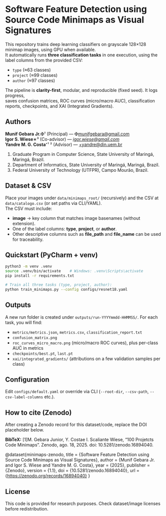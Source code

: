 # Software Feature Detection using Source Code Minimaps as Visual Signatures

This repository trains deep learning classifiers on grayscale 128×128 minimap images, using GPU when available.  
It automatically runs **three classification tasks** in one execution, using the label columns from the provided CSV:
- `type` (≈63 classes)  
- `project` (≈99 classes)  
- `author` (≈97 classes)  

The pipeline is **clarity-first**, modular, and reproducible (fixed seed). It logs progress,  
saves confusion matrices, ROC curves (micro/macro AUC), classification reports, checkpoints, and XAI (Integrated Gradients).

## Authors
**Munif Gebara Jr.**✠¹ (Principal) — ✠munifgebara@gmail.com  
**Igor S. Wiese**∗³ (Co-advisor) — *igor.wiese@gmail.com*  
**Yandre M. G. Costa**⁺¹ ² (Advisor) — +yandre@din.uem.br  

1. Graduate Program in Computer Science, State University of Maringá, Maringá, Brazil.  
2. Department of Informatics, State University of Maringá, Maringá, Brazil.  
3. Federal University of Technology (UTFPR), Campo Mourão, Brazil.  

## Dataset & CSV
Place your images under `data/minimaps_root/` (recursively) and the CSV at `data/catalogo.csv` (or set paths via CLI/YAML).  
The CSV must include:  
- **image** → key column that matches image basenames (without extension).  
- One of the label columns: **type**, **project**, or **author**.  
- Other descriptive columns such as **file_path** and **file_name** can be used for traceability.  

## Quickstart (PyCharm + venv)
```bash
python3 -m venv .venv
source .venv/bin/activate    # Windows: .venv\Scripts\activate
pip install -r requirements.txt

# Train all three tasks (type, project, author):
python train_minimaps.py --config configs/resnet18.yaml
```

## Outputs
A new run folder is created under `outputs/run-YYYYmmdd-HHMMSS/`. For each task, you will find:
- `metrics/metrics.json`, `metrics.csv`, `classification_report.txt`
- `confusion_matrix.png`
- `roc_curves_micro_macro.png` (micro/macro ROC curves), plus per-class AUC in metrics
- `checkpoints/best.pt`, `last.pt`
- `xai/integrated_gradients/` (attributions on a few validation samples per class)

## Configuration
Edit `configs/default.yaml` or override via CLI (`--root-dir`, `--csv-path`, `--csv-label-columns` etc.).

## How to cite (Zenodo)
After creating a Zenodo record for this dataset/code, replace the DOI placeholder below.

**BibTeX:**
[1]M. Gebara Junior, Y. Costae I. Scaliante Wiese, “100 Projetcts Code Minimaps”. Zenodo, ago. 18, 2025. doi: 10.5281/zenodo.16894040.




@dataset{minimaps-zenodo,
  title = {Software Feature Detection using Source Code Minimaps as Visual Signatures},
  author = {Munif Gebara Jr. and Igor S. Wiese and Yandre M. G. Costa},
  year = {2025},
  publisher = {Zenodo},
  version = {1.1},
  doi = {10.5281/zenodo.16894040},
  url = {https://zenodo.org/records/16894040}
}





## License
This code is provided for research purposes. Check dataset/image licenses before redistribution.